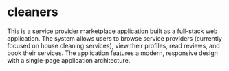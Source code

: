 # cleaners
This is a service provider marketplace application built as a full-stack web application. The system allows users to browse service providers (currently focused on house cleaning services), view their profiles, read reviews, and book their services. The application features a modern, responsive design with a single-page application architecture.
